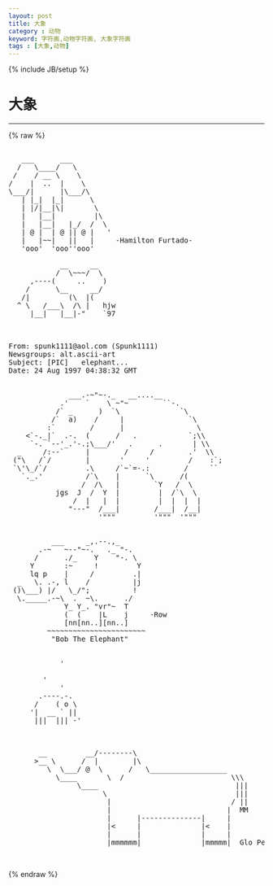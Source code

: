 ```yaml
---
layout: post
title: 大象
category : 动物
keyword: 字符画,动物字符画, 大象字符画
tags : [大象,动物]
---
```

{% include JB/setup %}
# 大象
---
{% raw %}
<pre>

   ___      ___
  /   \____/   \
 /    / __ \    \
/    |  ..  |    \
\___/|      |\___/\
   | |_|  |_|      \
   | |/|__|\|       \
   |   |__|         |\
   |   |__|   |_/  /  \
   | @ |  | @ || @ |   &#039;
   |   |~~|   ||   |     -Hamilton Furtado-
   &#039;ooo&#039;  &#039;ooo&#039;&#039;ooo&#039;

            __     __       
           /  \~~~/  \    
     ,----(     ..    ) 
    /      \__     __/   
   /|         (\  |(
  ^ \   /___\  /\ |   hjw
     |__|   |__|-&quot;    `97



From: spunk1111@aol.com (Spunk1111)
Newsgroups: alt.ascii-art
Subject: [PIC]   elephant...
Date: 24 Aug 1997 04:38:32 GMT

                          
              ___.-~&quot;~-._   __....__
            .&#039;    `    \ ~&quot;~        ``-.
           /` _      )  `\              `\
          /`  a)    /     |               `\
         :`        /      |                 \
    &lt;`-._|`  .-.  (      /   .            `;\\
     `-. `--&#039;_.&#039;-.;\___/&#039;   .      .       | \\
  _     /:--`     |        /     /        .&#039;  \\
 (&quot;\   /`/        |       &#039;     &#039;         /    :`;
 `\&#039;\_/`/         .\     /`~`=-.:        /     ``
   `._.&#039;          /`\    |      `\      /(
                 /  /\   |        `Y   /  \
           jgs  J  /  Y  |         |  /`\  \
               /  |   |  |         |  |  |  |
              &quot;---&quot;  /___|        /___|  /__|
                     &#039;&quot;&quot;&quot;         &#039;&quot;&quot;&quot;  &#039;&quot;&quot;&quot;


          ___     _,.--.,_   
       .-~   ~--&quot;~-.   ._ &quot;-.  
      /      ./_    Y    &quot;-. \  
     Y       :~     !         Y  
     lq p    |     /         .|   
  _   \. .-, l    /          |j  
 ()\___) |/   \_/&quot;;          !   
  \._____.-~\  .  ~\.      ./ 
             Y_ Y_. &quot;vr&quot;~  T 
             (  (    |L    j     -Row
             [nn[nn..][nn..]  
         ~~~~~~~~~~~~~~~~~~~~~~~ 
          &quot;Bob The Elephant&quot;


            &#039;
 
        &#039;
            &#039;
       .----.-.
      /    ( o \
     &#039;|  __ ` ||
      |||  ||| -&#039;



       __         __/--------\
      &gt;__ \      /  |        |\
         \  \___/ @  \      /   \__________________
           \____       \  /                         \\\
                \____                                |||
                      \                              |||
                       |                            / ||
                       |                           |  MM
                       |      |--------------|     |
                       |&lt;     |              |&lt;    |
                       |      |              |     |
                       |mmmmmm|              |mmmmm|  Glo Pearl

 </pre>
{% endraw %}
